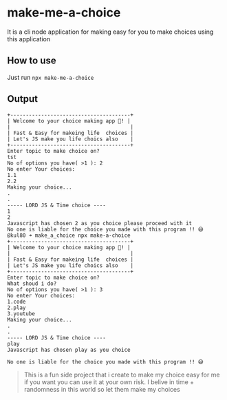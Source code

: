 # make-me-a-choice
It is a cli node application for making easy for you to make choices using this application

## How to use
Just run `npx make-me-a-choice`

## Output
```
+---------------------------------------+
| Welcome to your choice making app 🙂! |
|                                       |
| Fast & Easy for makeing life  choices |
| Let's JS make you life choics also    |
+---------------------------------------+
Enter topic to make choice on?
tst
No of options you have( >1 ): 2
No enter Your choices:
1.1
2.2
Making your choice...
.
.
----- LORD JS & Time choice ----
1
2
Javascript has chosen 2 as you choice please proceed with it
No one is liable for the choice you made with this program !! 😅
@kul80 ➜ make_a_choice npx make-a-choice
+---------------------------------------+
| Welcome to your choice making app 🙂! |
|                                       |
| Fast & Easy for makeing life  choices |
| Let's JS make you life choics also    |
+---------------------------------------+
Enter topic to make choice on?
What shoud i do?
No of options you have( >1 ): 3
No enter Your choices:
1.code
2.play
3.youtube
Making your choice...
.
.
----- LORD JS & Time choice ----
play
Javascript has chosen play as you choice

No one is liable for the choice you made with this program !! 😅
```

>This is a fun side project that i create to make my choice easy for me if you want you can use it at your own risk. I belive in time + randomness in this world so let them make my choices